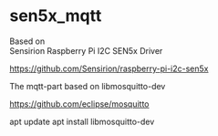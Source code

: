 # sen5x_mqtt

Based on  
Sensirion Raspberry Pi I2C SEN5x Driver

https://github.com/Sensirion/raspberry-pi-i2c-sen5x



The mqtt-part based on libmosquitto-dev

https://github.com/eclipse/mosquitto

apt update
apt install libmosquitto-dev

